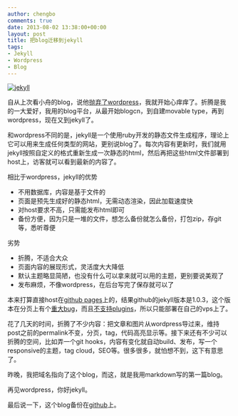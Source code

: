 ```yaml
---
author: chengbo
comments: true
date: 2013-08-02 13:38:00+00:00
layout: post
title: 把blog迁移到jekyll
tags:
- Jekyll
- Wordpress
- Blog
---
```


[![jekyll](http://jekyllrb.com/img/logo-2x.png)](http://jekyllrb.com/)

自从上次看小舟的blog，说他[抛弃了wordpress](http://xiaozhou.net/bye-wordpress-2013-07-22.html)，我就开始心痒痒了。折腾是我的一大爱好，我用的blog平台，从最开始blogcn，到自建movable type，再到wordpress，现在又到jekyll了。

和wordpress不同的是，jekyll是一个使用ruby开发的静态文件生成程序，理论上它可以用来生成任何类型的网站，更别说blog了。每次内容有更新时，我们就用jekyll按照自定义的格式重新生成一次静态的html，然后再把这些html文件部署到host上，访客就可以看到最新的内容了。

相比于wordpress，jekyll的优势

* 不用数据库，内容是基于文件的
* 页面是预先生成好的静态html，无需动态渲染，因此加载速度快
* 对host要求不高，只需能发布html即可
* 备份方便，因为只是一堆的文件，想怎么备份就怎么备份，打包zip，存git等，悉听尊便

劣势

* 折腾，不适合大众
* 页面内容的展现形式，灵活度大大降低
* 默认主题略显简陋，也没有什么可以拿来就可以用的主题，更别要说美观了
* 发布麻烦，不像wordpress，在后台写完了保存就可以了

本来打算直接host在[github pages](http://pages.github.com/)上的，结果github的jekyll版本是1.0.3，这个版本在分页上有个[重大bug](https://github.com/mojombo/jekyll/issues/1348)，而且[不支持plugins](https://help.github.com/articles/pages-don-t-build-unable-to-run-jekyll#unsafe-plugins)，所以只能部署在自己的vps上了。

花了几天的时间，折腾了不少内容：把文章和图片从wordpress导过来，维持post之前的permalink不变，分页，tag，代码高亮显示等。接下来还有不少可以折腾的空间，比如弄一个git hooks，内容有变化就自动build、发布，写一个responsive的主题，tag cloud，SEO等。很多很多，就怕想不到，这下有意思了。

昨晚，我把域名指向了这个blog，而这，就是我用markdown写的第一篇blog。

再见wordpress，你好jekyll。

最后说一下，这个blog备份在[github](https://github.com/chengbo/chengbo.github.io)上。
